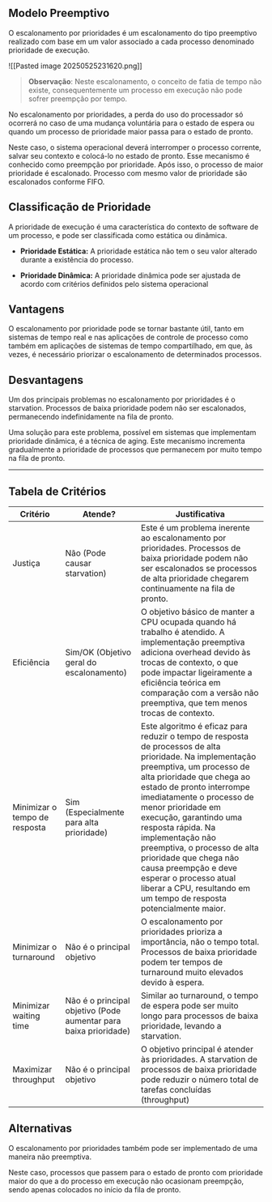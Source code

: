 ## Modelo Preemptivo

O escalonamento por prioridades é um escalonamento do tipo preemptivo realizado com base em um valor associado a cada processo denominado prioridade de execução. 

![[Pasted image 20250525231620.png]]

>**Observação**: Neste escalonamento, o conceito de fatia de tempo não existe, consequentemente um processo em execução não pode sofrer preempção por tempo.

No escalonamento por prioridades, a perda do uso do processador só ocorrerá no caso de uma mudança voluntária para o estado de espera ou quando um processo de prioridade maior passa para o estado de pronto. 

Neste caso, o sistema operacional deverá interromper o processo corrente, salvar seu contexto e colocá-lo no estado de pronto. Esse mecanismo é conhecido como preempção por prioridade. Após isso, o processo de maior prioridade é escalonado. Processo com mesmo valor de prioridade são escalonados conforme FIFO.
## Classificação de Prioridade

A prioridade de execução é uma característica do contexto de software de um processo, e pode ser classificada como estática ou dinâmica.

- **Prioridade Estática:** A prioridade estática não tem o seu valor alterado durante a existência do processo.

- **Prioridade Dinâmica:** A prioridade dinâmica pode ser ajustada de acordo com critérios definidos pelo sistema operacional

## Vantagens

O escalonamento por prioridade pode se tornar bastante útil, tanto em sistemas de tempo real e nas aplicações de controle de processo como também em aplicações de sistemas de tempo compartilhado, em que, às vezes, é necessário priorizar o escalonamento de determinados processos.

## Desvantagens

Um dos principais problemas no escalonamento por prioridades é o starvation. Processos de baixa prioridade podem não ser escalonados, permanecendo indefinidamente na fila de pronto.

Uma solução para este problema, possível em sistemas que implementam prioridade dinâmica, é a técnica de aging. Este mecanismo incrementa gradualmente a prioridade de processos que permanecem por muito tempo na fila de pronto.

---

## Tabela de Critérios

| Critério                      | Atende?                                                          | Justificativa                                                                                                                                                                                                                                                                                                                                                                                                                                                                                 |
| ----------------------------- | ---------------------------------------------------------------- | --------------------------------------------------------------------------------------------------------------------------------------------------------------------------------------------------------------------------------------------------------------------------------------------------------------------------------------------------------------------------------------------------------------------------------------------------------------------------------------------- |
| Justiça                       | Não (Pode causar starvation)                                     | Este é um problema inerente ao escalonamento por prioridades. Processos de baixa prioridade podem não ser escalonados se processos de alta prioridade chegarem continuamente na fila de pronto.                                                                                                                                                                                                                                                                                               |
| Eficiência                    | Sim/OK (Objetivo geral do escalonamento)                         | O objetivo básico de manter a CPU ocupada quando há trabalho é atendido. A implementação preemptiva adiciona overhead devido às trocas de contexto, o que pode impactar ligeiramente a eficiência teórica em comparação com a versão não preemptiva, que tem menos trocas de contexto.                                                                                                                                                                                                        |
| Minimizar o tempo de resposta | Sim (Especialmente para alta prioridade)                         | Este algoritmo é eficaz para reduzir o tempo de resposta de processos de alta prioridade. Na implementação preemptiva, um processo de alta prioridade que chega ao estado de pronto interrompe imediatamente o processo de menor prioridade em execução, garantindo uma resposta rápida. Na implementação não preemptiva, o processo de alta prioridade que chega não causa preempção e deve esperar o processo atual liberar a CPU, resultando em um tempo de resposta potencialmente maior. |
| Minimizar o turnaround        | Não é o principal objetivo                                       | O escalonamento por prioridades prioriza a importância, não o tempo total. Processos de baixa prioridade podem ter tempos de turnaround muito elevados devido à espera.                                                                                                                                                                                                                                                                                                                       |
| Minimizar waiting time        | Não é o principal objetivo (Pode aumentar para baixa prioridade) | Similar ao turnaround, o tempo de espera pode ser muito longo para processos de baixa prioridade, levando a starvation.                                                                                                                                                                                                                                                                                                                                                                       |
| Maximizar throughput          | Não é o principal objetivo                                       | O objetivo principal é atender às prioridades. A starvation de processos de baixa prioridade pode reduzir o número total de tarefas concluídas (throughput)                                                                                                                                                                                                                                                                                                                                   |
## Alternativas

O escalonamento por prioridades também pode ser implementado de uma maneira não preemptiva. 

Neste caso, processos que passem para o estado de pronto com prioridade maior do que a do processo em execução não ocasionam preempção, sendo apenas colocados no início da fila de pronto.
